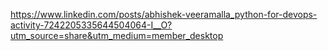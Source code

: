 https://www.linkedin.com/posts/abhishek-veeramalla_python-for-devops-activity-7242205335644504064-I__O?utm_source=share&utm_medium=member_desktop
